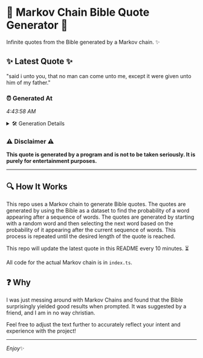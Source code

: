 # 📖 Markov Chain Bible Quote Generator 📖

Infinite quotes from the Bible generated by a Markov chain. ✨

## ✨ Latest Quote ✨
"said i unto you, that no man can come unto me, except it were given unto him of my father."

### ⏰ Generated At
*4:43:58 AM*

<details>
    <summary>🛠️ Generation Details</summary>
    <p>
        <strong>🌱 Seed:</strong> said<br>
        <strong>🔄 Iterations:</strong> 19<br>
        <strong>📜 Context History:</strong><br>[ said ]: i<br>[ said, i ]: unto<br>[ said, i, unto ]: you,<br>[ said, i, unto, you, ]: that<br>[ said, i, unto, you,, that ]: no<br>[ said, i, unto, you,, that, no ]: man<br>[ i, unto, you,, that, no, man ]: can<br>[ unto, you,, that, no, man, can ]: come<br>[ you,, that, no, man, can, come ]: unto<br>[ that, no, man, can, come, unto ]: me,<br>[ no, man, can, come, unto, me, ]: except<br>[ man, can, come, unto, me,, except ]: it<br>[ can, come, unto, me,, except, it ]: were<br>[ come, unto, me,, except, it, were ]: given<br>[ unto, me,, except, it, were, given ]: unto<br>[ me,, except, it, were, given, unto ]: him<br>[ except, it, were, given, unto, him ]: of<br>[ it, were, given, unto, him, of ]: my<br>[ were, given, unto, him, of, my ]: father.<br>
    </p>
</details>

### ⚠️ Disclaimer ⚠️
**This quote is generated by a program and is not to be taken seriously. It is purely for entertainment purposes.**

---

## 🔍 How It Works

This repo uses a Markov chain to generate Bible quotes. The quotes are generated by using the Bible as a dataset to find the probability of a word appearing after a sequence of words. The quotes are generated by starting with a random word and then selecting the next word based on the probability of it appearing after the current sequence of words. This process is repeated until the desired length of the quote is reached.

This repo will update the latest quote in this README every 10 minutes. ⏳

All code for the actual Markov chain is in `index.ts`.

## ❓ Why

I was just messing around with Markov Chains and found that the Bible surprisingly yielded good results when prompted. 
It was suggested by a friend, and I am in no way christian.

Feel free to adjust the text further to accurately reflect your intent and experience with the project!

---

*Enjoy*✨
